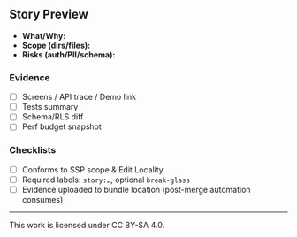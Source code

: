 <!-- Example GitHub PR template implementing the ADF Story Preview requirements. Copy to .github/pull_request_template.md -->

## Story Preview
- **What/Why:** <!-- Summarize the change and link to Story/Issue -->
- **Scope (dirs/files):** <!-- List directories/files; keep aligned with Edit Locality declaration -->
- **Risks (auth/PII/schema):** <!-- Note security, privacy, or schema considerations -->

### Evidence
- [ ] Screens / API trace / Demo link
- [ ] Tests summary <!-- Include command + results -->
- [ ] Schema/RLS diff <!-- Attach migration snippet or explain N/A -->
- [ ] Perf budget snapshot <!-- Link to perf report or metric -->

### Checklists
- [ ] Conforms to SSP scope & Edit Locality
- [ ] Required labels: `story:…`, optional `break-glass`
- [ ] Evidence uploaded to bundle location (post-merge automation consumes)

---

This work is licensed under CC BY-SA 4.0.
